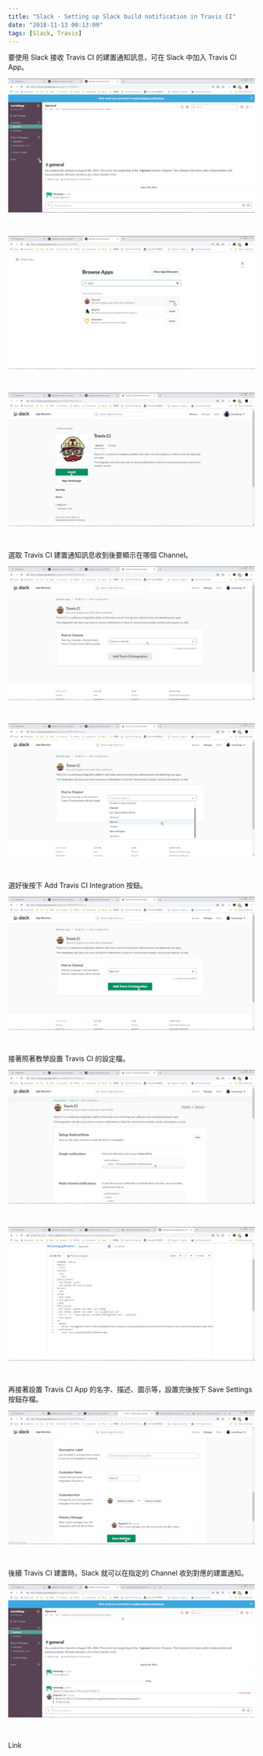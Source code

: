 ```yaml
---
title: "Slack - Setting up Slack build notification in Travis CI"
date: "2018-11-13 00:13:09"
tags: [Slack, Travis]
---
```



要使用 Slack 接收 Travis CI 的建置通知訊息，可在 Slack 中加入 Travis CI App。  

<!-- More -->

![1.png](1.png)

<br/>


![2.png](2.png)

<br/>


![3.png](3.png)

<br/>


選取 Travis CI 建置通知訊息收到後要顯示在哪個 Channel。  

![4.png](4.png)

<br/>


![5.png](5.png)

<br/>


選好後按下 Add Travis CI Integration 按鈕。  

![6.png](6.png)

<br/>


接著照著教學設置 Travis CI 的設定檔。  

![7.png](7.png)

<br/>


![8.png](8.png)

<br/>


再接著設置 Travis CI App 的名字、描述、圖示等，設置完後按下 Save Settings 按鈕存檔。  

![9.png](9.png)

<br/>


後續 Travis CI 建置時。Slack 就可以在指定的 Channel 收到對應的建置通知。  

![10.png](10.png)

<br/>


Link
